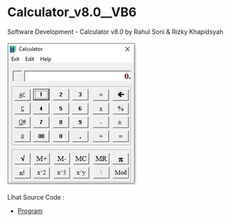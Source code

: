 # Calculator_v8.0__VB6
Software Development - Calculator v8.0 by Rahul Soni &amp; Rizky Khapidsyah<br><br>
<img src="https://github.com/RizkyKhapidsyah/Calculator_v8.0__VB6/blob/main/result/001.PNG"><br><br>
Lihat Source Code : <br>
- <a href="https://github.com/RizkyKhapidsyah/Calculator_v8.0__VB6/blob/main/Realcalc.frm">Program</a>
